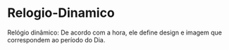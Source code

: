 # Relogio-Dinamico
Relógio dinâmico: De acordo com a hora, ele define design e imagem que correspondem ao período do Dia.
